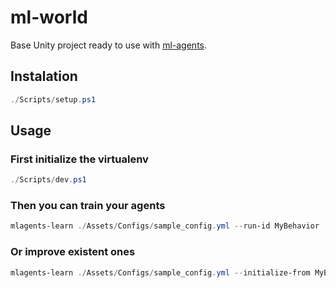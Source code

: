 # ml-world

Base Unity project ready to use with [ml-agents](https://github.com/Unity-Technologies/ml-agents).

## Instalation
```ps1
./Scripts/setup.ps1
```

## Usage
### First initialize the virtualenv
```ps1
./Scripts/dev.ps1
```
### Then you can train your agents
```ps1
mlagents-learn ./Assets/Configs/sample_config.yml --run-id MyBehavior
```
### Or improve existent ones
```ps1
mlagents-learn ./Assets/Configs/sample_config.yml --initialize-from MyBehavior1 --run-id MyBehavior2
```
